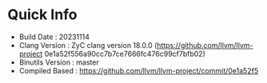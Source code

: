 # Quick Info
* Build Date : 20231114
* Clang Version : ZyC clang version 18.0.0 (https://github.com/llvm/llvm-project 0e1a52f556a90cc7b7ce7666fc476c99cf7bfb02)
* Binutils Version : master
* Compiled Based : https://github.com/llvm/llvm-project/commit/0e1a52f5

